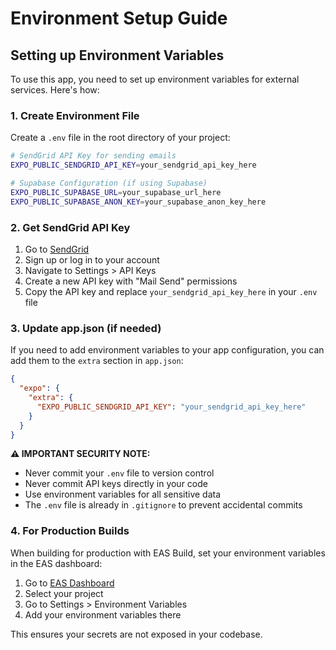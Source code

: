 # Environment Setup Guide

## Setting up Environment Variables

To use this app, you need to set up environment variables for external services. Here's how:

### 1. Create Environment File

Create a `.env` file in the root directory of your project:

```bash
# SendGrid API Key for sending emails
EXPO_PUBLIC_SENDGRID_API_KEY=your_sendgrid_api_key_here

# Supabase Configuration (if using Supabase)
EXPO_PUBLIC_SUPABASE_URL=your_supabase_url_here
EXPO_PUBLIC_SUPABASE_ANON_KEY=your_supabase_anon_key_here
```

### 2. Get SendGrid API Key

1. Go to [SendGrid](https://sendgrid.com/)
2. Sign up or log in to your account
3. Navigate to Settings > API Keys
4. Create a new API key with "Mail Send" permissions
5. Copy the API key and replace `your_sendgrid_api_key_here` in your `.env` file

### 3. Update app.json (if needed)

If you need to add environment variables to your app configuration, you can add them to the `extra` section in `app.json`:

```json
{
  "expo": {
    "extra": {
      "EXPO_PUBLIC_SENDGRID_API_KEY": "your_sendgrid_api_key_here"
    }
  }
}
```

**⚠️ IMPORTANT SECURITY NOTE:**
- Never commit your `.env` file to version control
- Never commit API keys directly in your code
- Use environment variables for all sensitive data
- The `.env` file is already in `.gitignore` to prevent accidental commits

### 4. For Production Builds

When building for production with EAS Build, set your environment variables in the EAS dashboard:

1. Go to [EAS Dashboard](https://expo.dev/)
2. Select your project
3. Go to Settings > Environment Variables
4. Add your environment variables there

This ensures your secrets are not exposed in your codebase.
